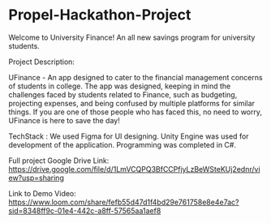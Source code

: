 # Propel-Hackathon-Project

Welcome to University Finance! An all new savings program for university students. 

Project Description:

UFinance - An app designed to cater to the financial management concerns of students in college. The app was designed, keeping in mind the challenges faced by students related to Finance, such as budgeting, projecting expenses, and being confused by multiple platforms for similar things. If you are one of those people who has faced this, no need to worry, UFinance is here to save the day!

TechStack : We used Figma for UI designing. Unity Engine was used for development of the application. Programming was completed in C#.

Full project Google Drive Link: https://drive.google.com/file/d/1LmVCQPQ3BfCCPfjyLzBeWSteKUj2ednr/view?usp=sharing

Link to Demo Video: https://www.loom.com/share/fefb55d47d1f4bd29e761758e8e4e7ac?sid=8348ff9c-01e4-442c-a8ff-57565aa1aef8

